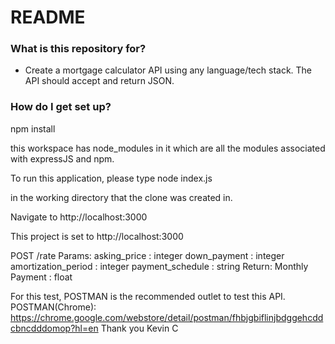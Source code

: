# README #

### What is this repository for? ###

* Create a mortgage calculator API using any language/tech stack.  The API should accept and return JSON.

### How do I get set up? ###
npm install

this workspace has node_modules in it which are all the modules associated with expressJS and npm.

To run this application, please type
node index.js

in the working directory that the clone was created in.


Navigate to http://localhost:3000

This project is set to 
http://localhost:3000

POST /rate
	Params:
		asking_price : integer
		down_payment : integer
		amortization_period : integer
		payment_schedule : string
	Return:
		Monthly Payment : float


For this test, POSTMAN is the recommended outlet to test this API.
POSTMAN(Chrome): https://chrome.google.com/webstore/detail/postman/fhbjgbiflinjbdggehcddcbncdddomop?hl=en
Thank you
Kevin C